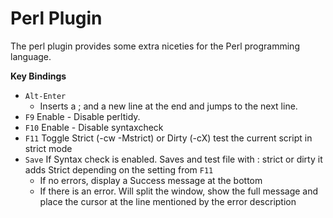 # Perl Plugin

The perl plugin provides some extra niceties for the Perl programming language.

**Key Bindings**

- `Alt-Enter`
    - Inserts a ; and a new line at the end and jumps to the next line.
- `F9` Enable - Disable perltidy.
- `F10` Enable - Disable syntaxcheck
- `F11` Toggle Strict (-cw -Mstrict) or Dirty (-cX) test the current script in strict mode
- `Save` If Syntax check is enabled. Saves and test file with : strict or dirty it adds Strict depending on the setting from `F11`
    - If no errors, display a Success message at the bottom
    - If there is an error. Will split the window, show the full message and place the cursor at the line mentioned by the error description
